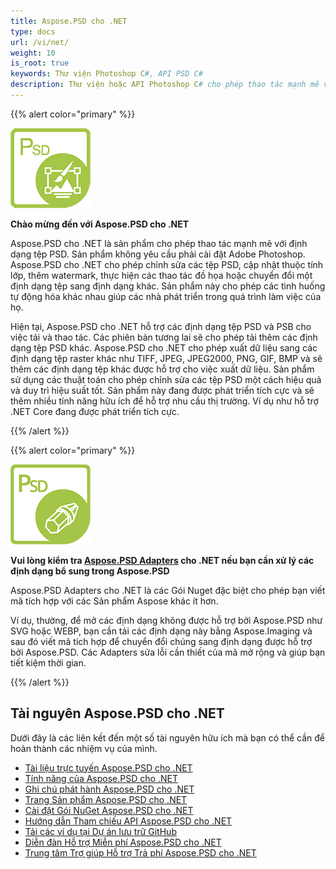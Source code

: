 ```yaml
---
title: Aspose.PSD cho .NET
type: docs
url: /vi/net/
weight: 10
is_root: true
keywords: Thư viện Photoshop C#, API PSD C#
description: Thư viện hoặc API Photoshop C# cho phép thao tác mạnh mẽ với định dạng tệp PSD. Nó không cần phải cài đặt Adobe Photoshop và hỗ trợ các định dạng tệp PSD và PSB để tải, thao tác và chuyển đổi chúng sang các định dạng tệp raster khác như TIFF, JPEG, JPEG2000, PNG, GIF và BMP.
--- 
```


{{% alert color="primary" %}} 

**![Logo Sản phẩm Aspose.PSD cho .NET](home_1.png)**

**Chào mừng đến với Aspose.PSD cho .NET**

Aspose.PSD cho .NET là sản phẩm cho phép thao tác mạnh mẽ với định dạng tệp PSD. Sản phẩm không yêu cầu phải cài đặt Adobe Photoshop. Aspose.PSD cho .NET cho phép chỉnh sửa các tệp PSD, cập nhật thuộc tính lớp, thêm watermark, thực hiện các thao tác đồ họa hoặc chuyển đổi một định dạng tệp sang định dạng khác. Sản phẩm này cho phép các tình huống tự động hóa khác nhau giúp các nhà phát triển trong quá trình làm việc của họ.

Hiện tại, Aspose.PSD cho .NET hỗ trợ các định dạng tệp PSD và PSB cho việc tải và thao tác. Các phiên bản tương lai sẽ cho phép tải thêm các định dạng tệp PSD khác. Aspose.PSD cho .NET cho phép xuất dữ liệu sang các định dạng tệp raster khác như TIFF, JPEG, JPEG2000, PNG, GIF, BMP và sẽ thêm các định dạng tệp khác được hỗ trợ cho việc xuất dữ liệu. Sản phẩm sử dụng các thuật toán cho phép chỉnh sửa các tệp PSD một cách hiệu quả và duy trì hiệu suất tốt. Sản phẩm này đang được phát triển tích cực và sẽ thêm nhiều tính năng hữu ích để hỗ trợ nhu cầu thị trường. Ví dụ như hỗ trợ .NET Core đang được phát triển tích cực.

{{% /alert %}} 

{{% alert color="primary" %}} 

**![Logo Sản phẩm Aspose.PSD Adapters cho .NET](aspose_psd-for-net-adapter.png)**

**Vui lòng kiểm tra [Aspose.PSD Adapters](/vi/psd/net/adapters) cho .NET nếu bạn cần xử lý các định dạng bổ sung trong Aspose.PSD**

Aspose.PSD Adapters cho .NET là các Gói Nuget đặc biệt cho phép bạn viết mã tích hợp với các Sản phẩm Aspose khác ít hơn.

Ví dụ, thường, để mở các định dạng không được hỗ trợ bởi Aspose.PSD như SVG hoặc WEBP, bạn cần tải các định dạng này bằng Aspose.Imaging và sau đó viết mã tích hợp để chuyển đổi chúng sang định dạng được hỗ trợ bởi Aspose.PSD. Các Adapters sửa lỗi cần thiết của mã mở rộng và giúp bạn tiết kiệm thời gian.

{{% /alert %}} 

## **Tài nguyên Aspose.PSD cho .NET**

Dưới đây là các liên kết đến một số tài nguyên hữu ích mà bạn có thể cần để hoàn thành các nhiệm vụ của mình.

- [Tài liệu trực tuyến Aspose.PSD cho .NET](/vi/psd/net/)
- [Tính năng của Aspose.PSD cho .NET](/vi/psd/net/features/)
- [Ghi chú phát hành Aspose.PSD cho .NET](/vi/psd/net/release-notes/)
- [Trang Sản phẩm Aspose.PSD cho .NET](https://products.aspose.com/psd/net)
- [Cài đặt Gói NuGet Aspose.PSD cho .NET](https://www.nuget.org/packages/Aspose.PSD/)
- [Hướng dẫn Tham chiếu API Aspose.PSD cho .NET](https://reference.aspose.com/net/psd)
- [Tải các ví dụ tại Dự án lưu trữ GitHub](https://github.com/aspose-psd/Aspose.PSD-for-.NET)
- [Diễn đàn Hỗ trợ Miễn phí Aspose.PSD cho .NET](https://forum.aspose.com/c/psd)
- [Trung tâm Trợ giúp Hỗ trợ Trả phí Aspose.PSD cho .NET](https://helpdesk.aspose.com/)
